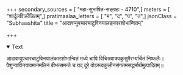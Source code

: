 +++
secondary_sources = [ "महा-सुभाषित-सङ्ग्रहः - 4710",]
meters = [ "शार्दूलविक्रीडितम्",]
pratimaalaa_letters = [ "म", "द", "प", "त",]
jsonClass = "Subhaashita"
title = "आदावप्युपचारचाटुविनयालङ्कारशोभान्वितम्"

+++

<details open><summary>Text</summary>

आदावप्युपचारचाटुविनयालंकारशोभान्वितं मध्ये चापि विचित्रवाक्यकुसुमैरभ्यर्चितं निष्फलैः।  
पैशुन्याविनयावमानमलिनं बीभत्समन्ते च यद् दूरे वोऽस्त्वकुलीनसंगतमसद्धर्मार्थमुत्पादितम्॥
</details>
